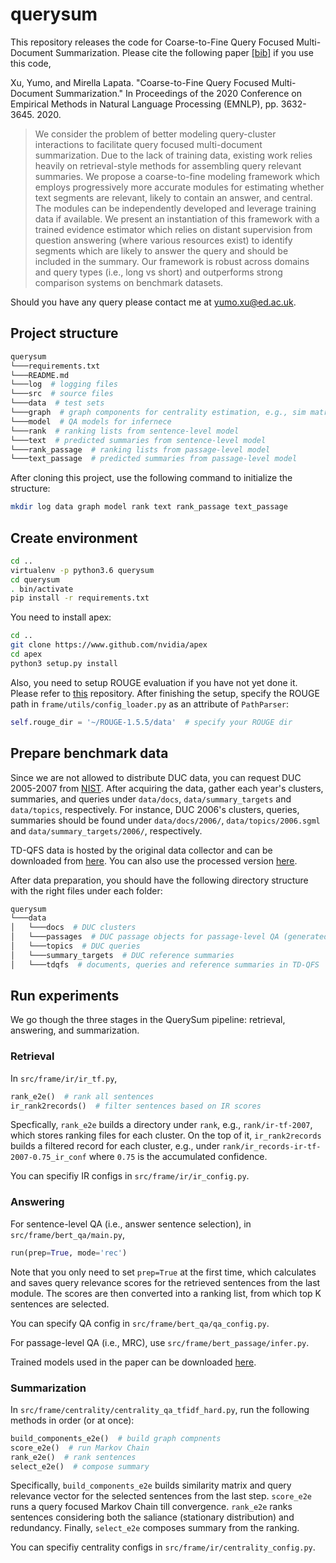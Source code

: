 # querysum


This repository releases the code for Coarse-to-Fine Query Focused Multi-Document Summarization. 
Please cite the following paper [[bib]](https://www.aclweb.org/anthology/2020.emnlp-main.296.bib) if you use this code,

Xu, Yumo, and Mirella Lapata. "Coarse-to-Fine Query Focused Multi-Document Summarization." In Proceedings of the 2020 Conference on Empirical Methods in Natural Language Processing (EMNLP), pp. 3632-3645. 2020.

> We consider the problem of better modeling query-cluster interactions to facilitate query focused multi-document summarization. Due to the lack of training data, existing work relies heavily on retrieval-style methods for assembling query relevant summaries. We propose a coarse-to-fine modeling framework which employs progressively more accurate modules for estimating whether text segments are relevant, likely to contain an answer, and central. The modules can be independently developed and leverage training data if available. We present an instantiation of this framework with a trained evidence estimator which relies on distant supervision from question answering (where various resources exist) to identify segments which are likely to answer the query and should be included in the summary. Our framework is robust across domains and query types (i.e., long vs short) and outperforms strong comparison systems on benchmark datasets.

Should you have any query please contact me at yumo.xu@ed.ac.uk.

## Project structure
```bash
querysum
└───requirements.txt
└───README.md
└───log  # logging files
└───src  # source files
└───data  # test sets
└───graph  # graph components for centrality estimation, e.g., sim matrix and relevance vector
└───model  # QA models for infernece
└───rank  # ranking lists from sentence-level model
└───text  # predicted summaries from sentence-level model
└───rank_passage  # ranking lists from passage-level model
└───text_passage  # predicted summaries from passage-level model
```

After cloning this project, use the following command to initialize the structure:
```bash
mkdir log data graph model rank text rank_passage text_passage
```


## Create environment
```bash
cd ..
virtualenv -p python3.6 querysum
cd querysum
. bin/activate
pip install -r requirements.txt
```
You need to install apex:
```bash
cd ..
git clone https://www.github.com/nvidia/apex
cd apex
python3 setup.py install
```

Also, you need to setup ROUGE evaluation if you have not yet done it. Please refer to [this](https://github.com/bheinzerling/pyrouge) repository. After finishing the setup, specify the ROUGE path in `frame/utils/config_loader.py` as an attribute of `PathParser`:
```python
self.rouge_dir = '~/ROUGE-1.5.5/data'  # specify your ROUGE dir
```

## Prepare benchmark data
Since we are not allowed to distribute DUC data, you can request DUC 2005-2007 from [NIST](https://www-nlpir.nist.gov/projects/duc/data.html). 
After acquiring the data, gather each year's clusters, summaries, and queries under `data/docs`, `data/summary_targets` and `data/topics`, respectively. For instance, DUC 2006's clusters, queries, summaries should be found under `data/docs/2006/`, `data/topics/2006.sgml` and `data/summary_targets/2006/`, respectively. 

TD-QFS data is hosted by the original data collector and can be downloaded from [here](https://www.cs.bgu.ac.il/~talbau/TD-QFS/files/TD-QFS.zip).
You can also use the processed version [here](https://drive.google.com/file/d/1X1rKKP5SrUoU9-ki0urrlhO_L35Vl2oO/view?usp=sharing).

After data preparation, you should have the following directory structure with the right files under each folder:
```bash
querysum
└───data
│   └───docs  # DUC clusters 
│   └───passages  # DUC passage objects for passage-level QA (generated by our code)
│   └───topics  # DUC queries
│   └───summary_targets  # DUC reference summaries
│   └───tdqfs  # documents, queries and reference summaries in TD-QFS
```


## Run experiments
We go though the three stages in the QuerySum pipeline: retrieval, answering, and summarization.

### Retrieval
In `src/frame/ir/ir_tf.py`, 
```python
rank_e2e()  # rank all sentences
ir_rank2records()  # filter sentences based on IR scores
```
Specfically, `rank_e2e` builds a directory under `rank`, e.g., `rank/ir-tf-2007`, which stores ranking files for each cluster. On the top of it, `ir_rank2records` builds a filtered record for each cluster, e.g., under `rank/ir_records-ir-tf-2007-0.75_ir_conf` where `0.75` is the accumulated confidence. 

You can specifiy IR configs in `src/frame/ir/ir_config.py`.

### Answering
For sentence-level QA (i.e., answer sentence selection), in `src/frame/bert_qa/main.py`,
```python
run(prep=True, mode='rec')
```
Note that you only need to set `prep=True` at the first time, which calculates and saves query relevance scores for the retrieved sentences from the last module. 
The scores are then converted into a ranking list, from which top K sentences are selected.

You can specify QA config in `src/frame/bert_qa/qa_config.py`.

For passage-level QA (i.e., MRC), use `src/frame/bert_passage/infer.py`.

Trained models used in the paper can be downloaded [here](https://drive.google.com/file/d/1lOb9ECZa_fsYCI7Q41xMQjL0fzFvpkkD/view?usp=sharing).

### Summarization
In `src/frame/centrality/centrality_qa_tfidf_hard.py`, run the following methods in order (or at once):

```python
build_components_e2e()  # build graph compnents
score_e2e()  # run Markov Chain
rank_e2e()  # rank sentences
select_e2e()  # compose summary
```
Specifically, `build_components_e2e` builds similarity matrix and query relevance vector for the selected sentences from the last step. `score_e2e` runs a query focused Markov Chain till convergence.
`rank_e2e` ranks sentences considering both the saliance (stationary distribution) and redundancy. Finally, `select_e2e` composes summary from the ranking.

You can specifiy centrality configs in `src/frame/ir/centrality_config.py`.
